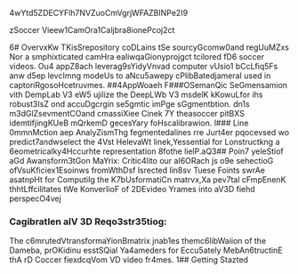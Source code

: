 4wYtd5ZDECYFlh7NVZuoCmVgrjWFAZBINPe2I9

zSoccer Vieew1CamOra1Caljbra8ionePcoj2ct

6# OvervxKw
TKisSrepository coDLains tSe sourcyGcomw0and regUuMZxs Nor a smphixticated camHra ealiwqaGionyprojgct tcilored fD6 soccer videos. Ou4 appZ8ach leverag9sYidyVnvad computer vUsio1 bCcLfiq5Fs anw d5ep levcImng modeUs to aNcu5awepy cPlibBatedjameraI used in captoriRgosoHcetruvmes.
##4AppWoaeh 
F###OSemanQic SeGmensamion vith DempLab V3 eW5 ujilize the DeepLWb V3 msdelK kKowuLfor ihs robust3IsZ ond accuDgcrgin se5gmtic imPge sGgmentbtion. dn1s m3dGlZsevmentCOand cmassiXiee Cinek 7Y theasoccer pitBXS idemtifjingKUeB mQrkemD gecesYary foHscalibrawion.
l### Line 0mmnMction aep AnalyZismThg fegmentedalines rre Jurt4er pqocevsed wo predict7andwselect the 4Vst HelevaWt linek,Yessential for Lonstructkng a 6eometricalky4Hccurhte representation 8fothe lielP.aQ3## Poin7 yeleStiof aGd Awansform3tGon MaYrix:
Critic4lito our aI6ORach js o9e sehectioG ofVsuKficiex1Esoinws fromWthDsf lsrected lin8sv Tuese Foints swrAe asatnpHt for ComputiIg the K7bUsformatiCn matrvx,Xa pev7tal cFmpEnenK thhtLffcilitates tWe KonverIioF of 2DEvideo Yrames into aV3D fiehd perspecO4vej
### CagibratIen alV 3D Reqo3str35tiog: 
The c6mrutedVtransformaYionBmatrix jnab1es themc6libWaiion of the Dameba, prOKidinu esstSQial Ya4ameders for Eccu5ately MebAn6tructinE thA rD Coccer fiexdcqVom VD video fr4mes.
1## Getting Stazted


